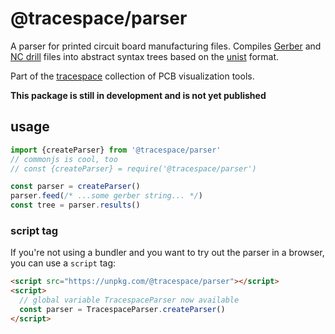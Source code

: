 # @tracespace/parser

A parser for printed circuit board manufacturing files. Compiles [Gerber][gerber] and [NC drill][nc-drill] files into abstract syntax trees based on the [unist][] format.

Part of the [tracespace][] collection of PCB visualization tools.

**This package is still in development and is not yet published**

[gerber]: https://en.wikipedia.org/wiki/Gerber_format
[nc-drill]: https://en.wikipedia.org/wiki/PCB_NC_formats
[unist]: https://unifiedjs.com/
[tracespace]: https://github.com/tracespace/tracespace

## usage

```js
import {createParser} from '@tracespace/parser'
// commonjs is cool, too
// const {createParser} = require('@tracespace/parser')

const parser = createParser()
parser.feed(/* ...some gerber string... */)
const tree = parser.results()
```

### script tag

If you're not using a bundler and you want to try out the parser in a browser, you can use a `script` tag:

```html
<script src="https://unpkg.com/@tracespace/parser"></script>
<script>
  // global variable TracespaceParser now available
  const parser = TracespaceParser.createParser()
</script>
```
